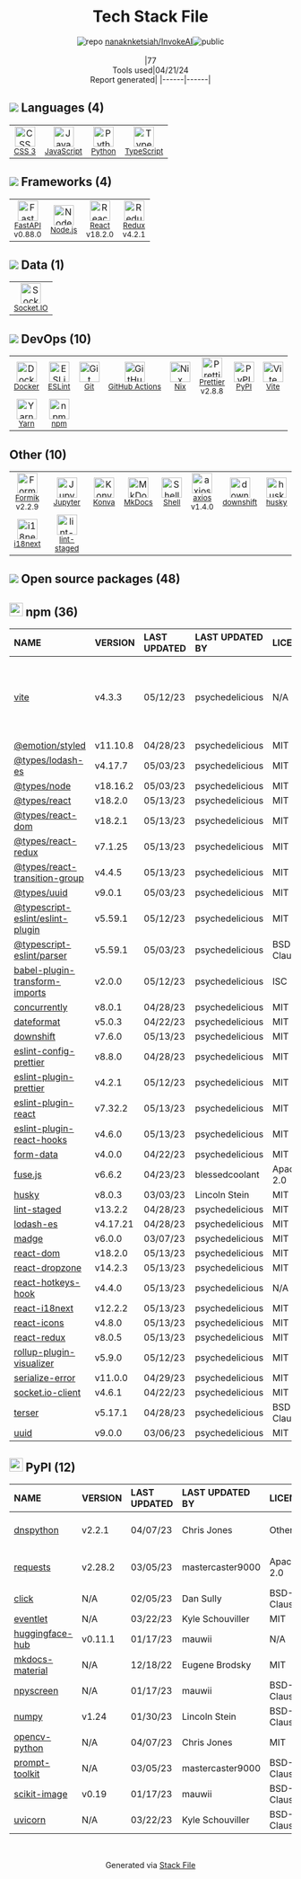 <!--
&lt;--- Readme.md Snippet without images Start ---&gt;
## Tech Stack
nanaknketsiah/InvokeAI is built on the following main stack:

- [JavaScript](https://developer.mozilla.org/en-US/docs/Web/JavaScript) – Languages
- [Python](https://www.python.org) – Languages
- [TypeScript](http://www.typescriptlang.org) – Languages
- [FastAPI](https://fastapi.tiangolo.com/) – Microframeworks (Backend)
- [Node.js](http://nodejs.org/) – Frameworks (Full Stack)
- [React](https://reactjs.org/) – Javascript UI Libraries
- [Redux](https://redux.js.org/) – State Management Library
- [Socket.IO](http://socket.io/) – Realtime Backend / API
- [Docker](https://www.docker.com/) – Virtual Machine Platforms & Containers
- [ESLint](http://eslint.org/) – Code Review
- [GitHub Actions](https://github.com/features/actions) – Continuous Integration
- [Nix](http://nixos.org/nix) – Package Managers
- [Prettier](https://prettier.io/) – Code Review
- [Vite](https://vitejs.dev/) – JS Build Tools / JS Task Runners
- [Yarn](https://yarnpkg.com/) – Front End Package Manager
- [Formik](https://jaredpalmer.com/formik/) – Web Forms
- [Jupyter](http://jupyter.org) – Data Science Notebooks
- [Konva](https://konvajs.org) – Javascript Utilities & Libraries
- [MkDocs](http://www.mkdocs.org/) – Search Engines
- [Shell](https://en.wikipedia.org/wiki/Shell_script) – Shells
- [axios](https://github.com/mzabriskie/axios) – Javascript Utilities & Libraries
- [i18next](https://www.i18next.com/) – Translation Service

Full tech stack [here](/techstack.md)

&lt;--- Readme.md Snippet without images End ---&gt;

&lt;--- Readme.md Snippet with images Start ---&gt;
## Tech Stack
nanaknketsiah/InvokeAI is built on the following main stack:

- <img width='25' height='25' src='https://img.stackshare.io/service/1209/javascript.jpeg' alt='JavaScript'/> [JavaScript](https://developer.mozilla.org/en-US/docs/Web/JavaScript) – Languages
- <img width='25' height='25' src='https://img.stackshare.io/service/993/pUBY5pVj.png' alt='Python'/> [Python](https://www.python.org) – Languages
- <img width='25' height='25' src='https://img.stackshare.io/service/1612/bynNY5dJ.jpg' alt='TypeScript'/> [TypeScript](http://www.typescriptlang.org) – Languages
- <img width='25' height='25' src='https://img.stackshare.io/service/25014/default_f6ff39141b468e832d1bc59fc98a060df604d44d.png' alt='FastAPI'/> [FastAPI](https://fastapi.tiangolo.com/) – Microframeworks (Backend)
- <img width='25' height='25' src='https://img.stackshare.io/service/1011/n1JRsFeB_400x400.png' alt='Node.js'/> [Node.js](http://nodejs.org/) – Frameworks (Full Stack)
- <img width='25' height='25' src='https://img.stackshare.io/service/1020/OYIaJ1KK.png' alt='React'/> [React](https://reactjs.org/) – Javascript UI Libraries
- <img width='25' height='25' src='https://img.stackshare.io/service/4074/13142323.png' alt='Redux'/> [Redux](https://redux.js.org/) – State Management Library
- <img width='25' height='25' src='https://img.stackshare.io/service/1161/vI0ZZlhZ_400x400.png' alt='Socket.IO'/> [Socket.IO](http://socket.io/) – Realtime Backend / API
- <img width='25' height='25' src='https://img.stackshare.io/service/586/n4u37v9t_400x400.png' alt='Docker'/> [Docker](https://www.docker.com/) – Virtual Machine Platforms & Containers
- <img width='25' height='25' src='https://img.stackshare.io/service/3337/Q4L7Jncy.jpg' alt='ESLint'/> [ESLint](http://eslint.org/) – Code Review
- <img width='25' height='25' src='https://img.stackshare.io/service/11563/actions.png' alt='GitHub Actions'/> [GitHub Actions](https://github.com/features/actions) – Continuous Integration
- <img width='25' height='25' src='https://img.stackshare.io/service/4348/ET9J1uY-_400x400.png' alt='Nix'/> [Nix](http://nixos.org/nix) – Package Managers
- <img width='25' height='25' src='https://img.stackshare.io/service/7035/default_66f265943abed56bcdbfca1c866a4261b1fbb063.jpg' alt='Prettier'/> [Prettier](https://prettier.io/) – Code Review
- <img width='25' height='25' src='https://img.stackshare.io/service/21547/default_1aeac791cde11ff66cc0b20dcc6144eeb185c905.png' alt='Vite'/> [Vite](https://vitejs.dev/) – JS Build Tools / JS Task Runners
- <img width='25' height='25' src='https://img.stackshare.io/service/5848/44mC-kJ3.jpg' alt='Yarn'/> [Yarn](https://yarnpkg.com/) – Front End Package Manager
- <img width='25' height='25' src='https://img.stackshare.io/service/8846/preview.png' alt='Formik'/> [Formik](https://jaredpalmer.com/formik/) – Web Forms
- <img width='25' height='25' src='https://img.stackshare.io/service/4190/fGBUdNf__400x400.jpg' alt='Jupyter'/> [Jupyter](http://jupyter.org) – Data Science Notebooks
- <img width='25' height='25' src='https://img.stackshare.io/service/6724/ko.jpg' alt='Konva'/> [Konva](https://konvajs.org) – Javascript Utilities & Libraries
- <img width='25' height='25' src='https://img.stackshare.io/service/3415/h4nqPazl_400x400.png' alt='MkDocs'/> [MkDocs](http://www.mkdocs.org/) – Search Engines
- <img width='25' height='25' src='https://img.stackshare.io/service/4631/default_c2062d40130562bdc836c13dbca02d318205a962.png' alt='Shell'/> [Shell](https://en.wikipedia.org/wiki/Shell_script) – Shells
- <img width='25' height='25' src='https://img.stackshare.io/no-img-open-source.png' alt='axios'/> [axios](https://github.com/mzabriskie/axios) – Javascript Utilities & Libraries
- <img width='25' height='25' src='https://img.stackshare.io/service/4747/default_82286a88bf01c80539ebd1d6dbea1b25df8af16d.png' alt='i18next'/> [i18next](https://www.i18next.com/) – Translation Service

Full tech stack [here](/techstack.md)

&lt;--- Readme.md Snippet with images End ---&gt;
-->
<div align="center">

# Tech Stack File
![](https://img.stackshare.io/repo.svg "repo") [nanaknketsiah/InvokeAI](https://github.com/nanaknketsiah/InvokeAI)![](https://img.stackshare.io/public_badge.svg "public")
<br/><br/>
|77<br/>Tools used|04/21/24 <br/>Report generated|
|------|------|
</div>

## <img src='https://img.stackshare.io/languages.svg'/> Languages (4)
<table><tr>
  <td align='center'>
  <img width='36' height='36' src='https://img.stackshare.io/service/6727/css.png' alt='CSS 3'>
  <br>
  <sub><a href="https://developer.mozilla.org/en-US/docs/Web/CSS/CSS3">CSS 3</a></sub>
  <br>
  <sub></sub>
</td>

<td align='center'>
  <img width='36' height='36' src='https://img.stackshare.io/service/1209/javascript.jpeg' alt='JavaScript'>
  <br>
  <sub><a href="https://developer.mozilla.org/en-US/docs/Web/JavaScript">JavaScript</a></sub>
  <br>
  <sub></sub>
</td>

<td align='center'>
  <img width='36' height='36' src='https://img.stackshare.io/service/993/pUBY5pVj.png' alt='Python'>
  <br>
  <sub><a href="https://www.python.org">Python</a></sub>
  <br>
  <sub></sub>
</td>

<td align='center'>
  <img width='36' height='36' src='https://img.stackshare.io/service/1612/bynNY5dJ.jpg' alt='TypeScript'>
  <br>
  <sub><a href="http://www.typescriptlang.org">TypeScript</a></sub>
  <br>
  <sub></sub>
</td>

</tr>
</table>

## <img src='https://img.stackshare.io/frameworks.svg'/> Frameworks (4)
<table><tr>
  <td align='center'>
  <img width='36' height='36' src='https://img.stackshare.io/service/25014/default_f6ff39141b468e832d1bc59fc98a060df604d44d.png' alt='FastAPI'>
  <br>
  <sub><a href="https://fastapi.tiangolo.com/">FastAPI</a></sub>
  <br>
  <sub>v0.88.0</sub>
</td>

<td align='center'>
  <img width='36' height='36' src='https://img.stackshare.io/service/1011/n1JRsFeB_400x400.png' alt='Node.js'>
  <br>
  <sub><a href="http://nodejs.org/">Node.js</a></sub>
  <br>
  <sub></sub>
</td>

<td align='center'>
  <img width='36' height='36' src='https://img.stackshare.io/service/1020/OYIaJ1KK.png' alt='React'>
  <br>
  <sub><a href="https://reactjs.org/">React</a></sub>
  <br>
  <sub>v18.2.0</sub>
</td>

<td align='center'>
  <img width='36' height='36' src='https://img.stackshare.io/service/4074/13142323.png' alt='Redux'>
  <br>
  <sub><a href="https://redux.js.org/">Redux</a></sub>
  <br>
  <sub>v4.2.1</sub>
</td>

</tr>
</table>

## <img src='https://img.stackshare.io/databases.svg'/> Data (1)
<table><tr>
  <td align='center'>
  <img width='36' height='36' src='https://img.stackshare.io/service/1161/vI0ZZlhZ_400x400.png' alt='Socket.IO'>
  <br>
  <sub><a href="http://socket.io/">Socket.IO</a></sub>
  <br>
  <sub></sub>
</td>

</tr>
</table>

## <img src='https://img.stackshare.io/devops.svg'/> DevOps (10)
<table><tr>
  <td align='center'>
  <img width='36' height='36' src='https://img.stackshare.io/service/586/n4u37v9t_400x400.png' alt='Docker'>
  <br>
  <sub><a href="https://www.docker.com/">Docker</a></sub>
  <br>
  <sub></sub>
</td>

<td align='center'>
  <img width='36' height='36' src='https://img.stackshare.io/service/3337/Q4L7Jncy.jpg' alt='ESLint'>
  <br>
  <sub><a href="http://eslint.org/">ESLint</a></sub>
  <br>
  <sub></sub>
</td>

<td align='center'>
  <img width='36' height='36' src='https://img.stackshare.io/service/1046/git.png' alt='Git'>
  <br>
  <sub><a href="http://git-scm.com/">Git</a></sub>
  <br>
  <sub></sub>
</td>

<td align='center'>
  <img width='36' height='36' src='https://img.stackshare.io/service/11563/actions.png' alt='GitHub Actions'>
  <br>
  <sub><a href="https://github.com/features/actions">GitHub Actions</a></sub>
  <br>
  <sub></sub>
</td>

<td align='center'>
  <img width='36' height='36' src='https://img.stackshare.io/service/4348/ET9J1uY-_400x400.png' alt='Nix'>
  <br>
  <sub><a href="http://nixos.org/nix">Nix</a></sub>
  <br>
  <sub></sub>
</td>

<td align='center'>
  <img width='36' height='36' src='https://img.stackshare.io/service/7035/default_66f265943abed56bcdbfca1c866a4261b1fbb063.jpg' alt='Prettier'>
  <br>
  <sub><a href="https://prettier.io/">Prettier</a></sub>
  <br>
  <sub>v2.8.8</sub>
</td>

<td align='center'>
  <img width='36' height='36' src='https://img.stackshare.io/service/12572/-RIWgodF_400x400.jpg' alt='PyPI'>
  <br>
  <sub><a href="https://pypi.org/">PyPI</a></sub>
  <br>
  <sub></sub>
</td>

<td align='center'>
  <img width='36' height='36' src='https://img.stackshare.io/service/21547/default_1aeac791cde11ff66cc0b20dcc6144eeb185c905.png' alt='Vite'>
  <br>
  <sub><a href="https://vitejs.dev/">Vite</a></sub>
  <br>
  <sub></sub>
</td>

</tr>
<tr>
  <td align='center'>
  <img width='36' height='36' src='https://img.stackshare.io/service/5848/44mC-kJ3.jpg' alt='Yarn'>
  <br>
  <sub><a href="https://yarnpkg.com/">Yarn</a></sub>
  <br>
  <sub></sub>
</td>

<td align='center'>
  <img width='36' height='36' src='https://img.stackshare.io/service/1120/lejvzrnlpb308aftn31u.png' alt='npm'>
  <br>
  <sub><a href="https://www.npmjs.com/">npm</a></sub>
  <br>
  <sub></sub>
</td>

</tr>
</table>

## Other (10)
<table><tr>
  <td align='center'>
  <img width='36' height='36' src='https://img.stackshare.io/service/8846/preview.png' alt='Formik'>
  <br>
  <sub><a href="https://jaredpalmer.com/formik/">Formik</a></sub>
  <br>
  <sub>v2.2.9</sub>
</td>

<td align='center'>
  <img width='36' height='36' src='https://img.stackshare.io/service/4190/fGBUdNf__400x400.jpg' alt='Jupyter'>
  <br>
  <sub><a href="http://jupyter.org">Jupyter</a></sub>
  <br>
  <sub></sub>
</td>

<td align='center'>
  <img width='36' height='36' src='https://img.stackshare.io/service/6724/ko.jpg' alt='Konva'>
  <br>
  <sub><a href="https://konvajs.org">Konva</a></sub>
  <br>
  <sub></sub>
</td>

<td align='center'>
  <img width='36' height='36' src='https://img.stackshare.io/service/3415/h4nqPazl_400x400.png' alt='MkDocs'>
  <br>
  <sub><a href="http://www.mkdocs.org/">MkDocs</a></sub>
  <br>
  <sub></sub>
</td>

<td align='center'>
  <img width='36' height='36' src='https://img.stackshare.io/service/4631/default_c2062d40130562bdc836c13dbca02d318205a962.png' alt='Shell'>
  <br>
  <sub><a href="https://en.wikipedia.org/wiki/Shell_script">Shell</a></sub>
  <br>
  <sub></sub>
</td>

<td align='center'>
  <img width='36' height='36' src='https://img.stackshare.io/no-img-open-source.png' alt='axios'>
  <br>
  <sub><a href="https://github.com/mzabriskie/axios">axios</a></sub>
  <br>
  <sub>v1.4.0</sub>
</td>

<td align='center'>
  <img width='36' height='36' src='https://img.stackshare.io/service/10155/no-img-open-source.png' alt='downshift'>
  <br>
  <sub><a href="https://github.com/paypal/downshift">downshift</a></sub>
  <br>
  <sub></sub>
</td>

<td align='center'>
  <img width='36' height='36' src='https://img.stackshare.io/service/9527/5502029.jpeg' alt='husky'>
  <br>
  <sub><a href="https://github.com/typicode/husky">husky</a></sub>
  <br>
  <sub></sub>
</td>

</tr>
<tr>
  <td align='center'>
  <img width='36' height='36' src='https://img.stackshare.io/service/4747/default_82286a88bf01c80539ebd1d6dbea1b25df8af16d.png' alt='i18next'>
  <br>
  <sub><a href="https://www.i18next.com/">i18next</a></sub>
  <br>
  <sub></sub>
</td>

<td align='center'>
  <img width='36' height='36' src='https://img.stackshare.io/service/10577/11071.jpeg' alt='lint-staged'>
  <br>
  <sub><a href="https://github.com/okonet/lint-staged">lint-staged</a></sub>
  <br>
  <sub></sub>
</td>

</tr>
</table>


## <img src='https://img.stackshare.io/group.svg' /> Open source packages (48)</h2>

## <img width='24' height='24' src='https://img.stackshare.io/service/1120/lejvzrnlpb308aftn31u.png'/> npm (36)

|NAME|VERSION|LAST UPDATED|LAST UPDATED BY|LICENSE|VULNERABILITIES|
|:------|:------|:------|:------|:------|:------|
|[vite](https://www.npmjs.com/vite)|v4.3.3|05/12/23|psychedelicious |N/A|[CVE-2024-23331](https://github.com/advisories/GHSA-c24v-8rfc-w8vw) (High)<br/>[CVE-2023-34092](https://github.com/advisories/GHSA-353f-5xf4-qw67) (High)<br/>[CVE-2024-31207](https://github.com/advisories/GHSA-8jhw-289h-jh2g) (Moderate)|
|[@emotion/styled](https://www.npmjs.com/@emotion/styled)|v11.10.8|04/28/23|psychedelicious |MIT|N/A|
|[@types/lodash-es](https://www.npmjs.com/@types/lodash-es)|v4.17.7|05/03/23|psychedelicious |MIT|N/A|
|[@types/node](https://www.npmjs.com/@types/node)|v18.16.2|05/03/23|psychedelicious |MIT|N/A|
|[@types/react](https://www.npmjs.com/@types/react)|v18.2.0|05/13/23|psychedelicious |MIT|N/A|
|[@types/react-dom](https://www.npmjs.com/@types/react-dom)|v18.2.1|05/13/23|psychedelicious |MIT|N/A|
|[@types/react-redux](https://www.npmjs.com/@types/react-redux)|v7.1.25|05/13/23|psychedelicious |MIT|N/A|
|[@types/react-transition-group](https://www.npmjs.com/@types/react-transition-group)|v4.4.5|05/13/23|psychedelicious |MIT|N/A|
|[@types/uuid](https://www.npmjs.com/@types/uuid)|v9.0.1|05/03/23|psychedelicious |MIT|N/A|
|[@typescript-eslint/eslint-plugin](https://www.npmjs.com/@typescript-eslint/eslint-plugin)|v5.59.1|05/12/23|psychedelicious |MIT|N/A|
|[@typescript-eslint/parser](https://www.npmjs.com/@typescript-eslint/parser)|v5.59.1|05/03/23|psychedelicious |BSD-2-Clause|N/A|
|[babel-plugin-transform-imports](https://www.npmjs.com/babel-plugin-transform-imports)|v2.0.0|05/12/23|psychedelicious |ISC|N/A|
|[concurrently](https://www.npmjs.com/concurrently)|v8.0.1|04/28/23|psychedelicious |MIT|N/A|
|[dateformat](https://www.npmjs.com/dateformat)|v5.0.3|04/22/23|psychedelicious |MIT|N/A|
|[downshift](https://www.npmjs.com/downshift)|v7.6.0|05/13/23|psychedelicious |MIT|N/A|
|[eslint-config-prettier](https://www.npmjs.com/eslint-config-prettier)|v8.8.0|04/28/23|psychedelicious |MIT|N/A|
|[eslint-plugin-prettier](https://www.npmjs.com/eslint-plugin-prettier)|v4.2.1|05/12/23|psychedelicious |MIT|N/A|
|[eslint-plugin-react](https://www.npmjs.com/eslint-plugin-react)|v7.32.2|05/13/23|psychedelicious |MIT|N/A|
|[eslint-plugin-react-hooks](https://www.npmjs.com/eslint-plugin-react-hooks)|v4.6.0|05/13/23|psychedelicious |MIT|N/A|
|[form-data](https://www.npmjs.com/form-data)|v4.0.0|04/22/23|psychedelicious |MIT|N/A|
|[fuse.js](https://www.npmjs.com/fuse.js)|v6.6.2|04/23/23|blessedcoolant |Apache-2.0|N/A|
|[husky](https://www.npmjs.com/husky)|v8.0.3|03/03/23|Lincoln Stein |MIT|N/A|
|[lint-staged](https://www.npmjs.com/lint-staged)|v13.2.2|04/28/23|psychedelicious |MIT|N/A|
|[lodash-es](https://www.npmjs.com/lodash-es)|v4.17.21|04/28/23|psychedelicious |MIT|N/A|
|[madge](https://www.npmjs.com/madge)|v6.0.0|03/07/23|psychedelicious |MIT|N/A|
|[react-dom](https://www.npmjs.com/react-dom)|v18.2.0|05/13/23|psychedelicious |MIT|N/A|
|[react-dropzone](https://www.npmjs.com/react-dropzone)|v14.2.3|05/13/23|psychedelicious |MIT|N/A|
|[react-hotkeys-hook](https://www.npmjs.com/react-hotkeys-hook)|v4.4.0|05/13/23|psychedelicious |N/A|N/A|
|[react-i18next](https://www.npmjs.com/react-i18next)|v12.2.2|05/13/23|psychedelicious |MIT|N/A|
|[react-icons](https://www.npmjs.com/react-icons)|v4.8.0|05/13/23|psychedelicious |MIT|N/A|
|[react-redux](https://www.npmjs.com/react-redux)|v8.0.5|05/13/23|psychedelicious |MIT|N/A|
|[rollup-plugin-visualizer](https://www.npmjs.com/rollup-plugin-visualizer)|v5.9.0|05/12/23|psychedelicious |MIT|N/A|
|[serialize-error](https://www.npmjs.com/serialize-error)|v11.0.0|04/29/23|psychedelicious |MIT|N/A|
|[socket.io-client](https://www.npmjs.com/socket.io-client)|v4.6.1|04/22/23|psychedelicious |MIT|N/A|
|[terser](https://www.npmjs.com/terser)|v5.17.1|04/28/23|psychedelicious |BSD-2-Clause|N/A|
|[uuid](https://www.npmjs.com/uuid)|v9.0.0|03/06/23|psychedelicious |MIT|N/A|


## <img width='24' height='24' src='https://img.stackshare.io/service/12572/-RIWgodF_400x400.jpg'/> PyPI (12)

|NAME|VERSION|LAST UPDATED|LAST UPDATED BY|LICENSE|VULNERABILITIES|
|:------|:------|:------|:------|:------|:------|
|[dnspython](https://pypi.org/project/dnspython)|v2.2.1|04/07/23|Chris Jones |Other|[CVE-2023-29483](https://github.com/advisories/GHSA-3rq5-2g8h-59hc) (Moderate)|
|[requests](https://pypi.org/project/requests)|v2.28.2|03/05/23|mastercaster9000 |Apache-2.0|[CVE-2023-32681](https://github.com/advisories/GHSA-j8r2-6x86-q33q) (Moderate)|
|[click](https://pypi.org/project/click)|N/A|02/05/23|Dan Sully |BSD-3-Clause|N/A|
|[eventlet](https://pypi.org/project/eventlet)|N/A|03/22/23|Kyle Schouviller |MIT|N/A|
|[huggingface-hub](https://pypi.org/project/huggingface-hub)|v0.11.1|01/17/23|mauwii |N/A|N/A|
|[mkdocs-material](https://pypi.org/project/mkdocs-material)|N/A|12/18/22|Eugene Brodsky |MIT|N/A|
|[npyscreen](https://pypi.org/project/npyscreen)|N/A|01/17/23|mauwii |BSD-3-Clause|N/A|
|[numpy](https://pypi.org/project/numpy)|v1.24|01/30/23|Lincoln Stein |BSD-3-Clause|N/A|
|[opencv-python](https://pypi.org/project/opencv-python)|N/A|04/07/23|Chris Jones |MIT|N/A|
|[prompt-toolkit](https://pypi.org/project/prompt-toolkit)|N/A|03/05/23|mastercaster9000 |BSD-3-Clause|N/A|
|[scikit-image](https://pypi.org/project/scikit-image)|v0.19|01/17/23|mauwii |BSD-2-Clause|N/A|
|[uvicorn](https://pypi.org/project/uvicorn)|N/A|03/22/23|Kyle Schouviller |BSD-3-Clause|N/A|

<br/>
<div align='center'>

Generated via [Stack File](https://github.com/marketplace/stack-file)
